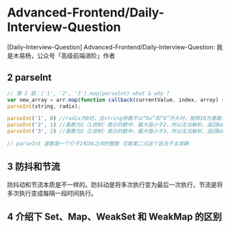 # Advanced-Frontend/Daily-Interview-Question
[Daily-Interview-Question] Advanced-Frontend/Daily-Interview-Question: 我是木易杨，公众号「高级前端进阶」作者

## 2 parseInt
```javascript
// 第 2 题：['1', '2', '3'].map(parseInt) what & why ?
var new_array = arr.map(function callback(currentValue, index, array) {}); // Return element for new_array }[, thisArg])
parseInt(string, radix);

parseInt('1', 0) //radix为0时，且string参数不以“0x”和“0”开头时，按照10为基数处理。这个时候返回1
parseInt('2', 1) //基数为1（1进制）表示的数中，最大值小于2，所以无法解析，返回NaN
parseInt('3', 2) //基数为2（2进制）表示的数中，最大值小于3，所以无法解析，返回NaN

// parseInt 基数是一个介于2和36之间的整数 可能第二点这个说法不太准确

```

## 3 防抖和节流
防抖动和节流本质是不一样的。防抖动是将多次执行变为最后一次执行，节流是将多次执行变成每隔一段时间执行。

## 4 介绍下 Set、Map、WeakSet 和 WeakMap 的区别
